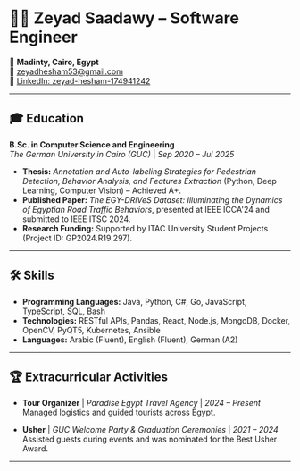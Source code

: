 # 👨‍💻 Zeyad Saadawy – Software Engineer  

📍 **Madinty, Cairo, Egypt**  
📧 [zeyadhesham53@gmail.com](mailto:zeyadhesham53@gmail.com)  
🔗 [LinkedIn: zeyad-hesham-174941242](https://www.linkedin.com/in/zeyad-hesham-174941242)  

---

## 🎓 Education  

**B.Sc. in Computer Science and Engineering**  
*The German University in Cairo (GUC)* | *Sep 2020 – Jul 2025*  
- **Thesis:** *Annotation and Auto-labeling Strategies for Pedestrian Detection, Behavior Analysis, and Features Extraction* (Python, Deep Learning, Computer Vision) – Achieved A+.  
- **Published Paper:** *The EGY-DRiVeS Dataset: Illuminating the Dynamics of Egyptian Road Traffic Behaviors*, presented at IEEE ICCA'24 and submitted to IEEE ITSC 2024.  
- **Research Funding:** Supported by ITAC University Student Projects (Project ID: GP2024.R19.297).

---



## 🛠️ Skills  

- **Programming Languages:** Java, Python, C#, Go, JavaScript, TypeScript, SQL, Bash  
- **Technologies:** RESTful APIs, Pandas, React, Node.js, MongoDB, Docker, OpenCV, PyQT5, Kubernetes, Ansible  
- **Languages:** Arabic (Fluent), English (Fluent), German (A2)

---


## 🏆 Extracurricular Activities  

- **Tour Organizer** | *Paradise Egypt Travel Agency* | *2024 – Present*  
  Managed logistics and guided tourists across Egypt.

- **Usher** | *GUC Welcome Party & Graduation Ceremonies* | *2021 – 2024*  
  Assisted guests during events and was nominated for the Best Usher Award.

---

